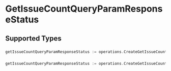 # GetIssueCountQueryParamResponseStatus


## Supported Types

### 

```go
getIssueCountQueryParamResponseStatus := operations.CreateGetIssueCountQueryParamResponseStatusFloat32(float32{/* values here */})
```

### 

```go
getIssueCountQueryParamResponseStatus := operations.CreateGetIssueCountQueryParamResponseStatusArrayOffloat32([]float32{/* values here */})
```

